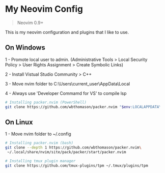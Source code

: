 # My Neovim Config

> Neovim 0.9+

This is my neovim configuration and plugins that I like to use.

## On Windows

1 - Promote local user to admin. (Administrative Tools > Local Security Policy > User Rights Assignment > Create Symbolic Links)

2 - Install Vistual Studio Community > C++

3 - Move nvim folder to C:\Users\current_user\AppData\Local

4 - Always use 'Developer Commamd for VS' to compile lsp

```bash
# Installing packer.nvim (PowerShell)
git clone https://github.com/wbthomason/packer.nvim "$env:LOCALAPPDATA\nvim-data\site\pack\packer\start\packer.nvim"
```

## On Linux

1 - Move nvim folder to ~/.config

```bash
# Installing packer.nvim (bash)
git clone --depth 1 https://github.com/wbthomason/packer.nvim\
 ~/.local/share/nvim/site/pack/packer/start/packer.nvim

# Installing tmux plugin manager
git clone https://github.com/tmux-plugins/tpm ~/.tmux/plugins/tpm
```
